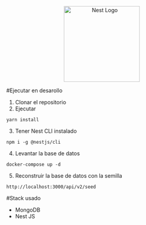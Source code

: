 <p align="center">
  <a href="http://nestjs.com/" target="blank"><img src="https://nestjs.com/img/logo-small.svg" width="200" alt="Nest Logo" /></a>
</p>

#Ejecutar en desarollo

1. Clonar el repositorio
2. Ejecutar
```
yarn install
```
3. Tener Nest CLI instalado
```
npm i -g @nestjs/cli
```

4. Levantar la base de datos

```
docker-compose up -d
```

5. Reconstruir la base de datos con la semilla
```
http://localhost:3000/api/v2/seed
```

#Stack usado
* MongoDB
* Nest JS